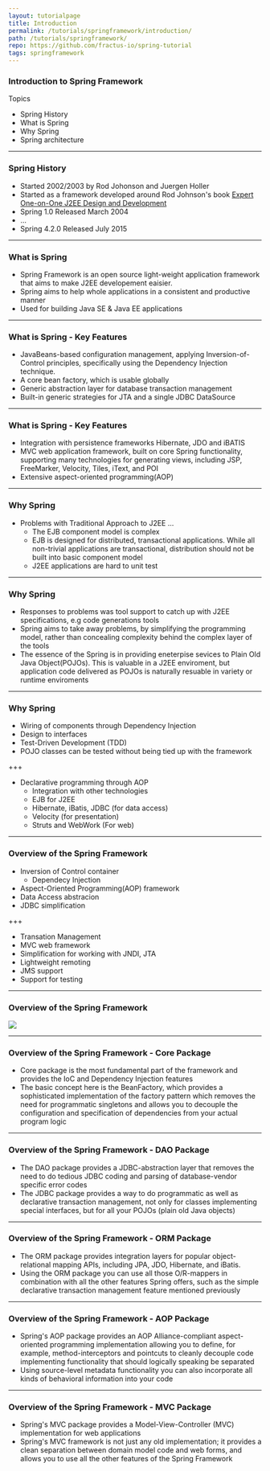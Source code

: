 ```yaml
---
layout: tutorialpage
title: Introduction
permalink: /tutorials/springframework/introduction/
path: /tutorials/springframework/
repo: https://github.com/fractus-io/spring-tutorial
tags: springframework
---
```


### Introduction to Spring Framework

Topics

* Spring History
* What is Spring
* Why Spring 
* Spring architecture

---

### Spring History

* Started 2002/2003 by Rod Johonson and Juergen Holler
* Started as a framework developed around Rod Johnson&#39;s book [Expert One-on-One J2EE Design and Development](https://www.amazon.com/Expert-One-One-Design-Development/dp/0764543857)
* Spring 1.0 Released March 2004
* ...
* Spring 4.2.0 Released July 2015


---

### What is Spring

* Spring Framework is an open source light-weight application framework that aims to make J2EE developement eaisier.
* Spring aims to help whole applications in a consistent and productive manner
* Used for building Java SE & Java EE applications


---

### What is Spring - Key Features

* JavaBeans-based configuration management, applying Inversion-of-Control principles, specifically using the Dependency Injection technique.
* A core bean factory, which is usable globally
* Generic abstraction layer for database transaction management
* Built-in generic strategies for JTA and a single JDBC DataSource


---

### What is Spring - Key Features

* Integration with persistence frameworks Hibernate, JDO and iBATIS
* MVC web application framework, built on core Spring functionality, supporting many technologies for generating views, including JSP, FreeMarker, Velocity, Tiles, iText, and POI
* Extensive aspect-oriented programming(AOP) 


---

### Why Spring

* Problems with Traditional Approach to J2EE ...
  * The EJB component model is complex
  * EJB is designed for distributed, transactional applications. While all non-trivial applications are transactional, distribution should not be built into basic component model
  * J2EE applications are hard to unit test

---

### Why Spring

* Responses to problems was tool support to catch up with J2EE specifications, e.g code generations tools
* Spring aims to take away problems, by simplifying the programming model, rather than concealing complexity behind the complex layer of the tools
* The essence of the Spring is in providing eneterpise sevices to Plain Old Java Object(POJOs). This is valuable in a J2EE enviroment, but application code delivered as POJOs is naturally resuable in variety or runtime enviroments


---

### Why Spring

* Wiring of components through Dependency Injection
* Design to interfaces
* Test-Driven Development (TDD)
* POJO classes can be tested without being tied up with the framework

+++

* Declarative programming through AOP
  * Integration with other technologies
  * EJB for J2EE
  * Hibernate, iBatis, JDBC (for data access)
  * Velocity (for presentation)
  * Struts and WebWork (For web)


---

### Overview of the Spring Framework

* Inversion of Control container
  * Dependecy Injection
* Aspect-Oriented Programming(AOP) framework
* Data Access abstracion
* JDBC simplification

+++

* Transation Management
* MVC web framework
* Simplification for working with JNDI, JTA
* Lightweight remoting
* JMS support
* Support for testing

---

### Overview of the Spring Framework

![](http://docs.spring.io/spring/docs/current/spring-framework-reference/html/images/spring-overview.png.pagespeed.ce.XVe1noRCMt.png)


---

### Overview of the Spring Framework - Core Package

* Core package is the most fundamental part of the framework and provides the IoC and Dependency Injection features
* The basic concept here is the BeanFactory, which provides a sophisticated implementation of the factory pattern which removes the need for programmatic singletons and allows you to decouple the configuration and specification of dependencies from your actual program logic


---

### Overview of the Spring Framework - DAO Package

* The DAO package provides a JDBC-abstraction layer that removes the need to do tedious JDBC coding and parsing of database-vendor specific error codes
* The JDBC package provides a way to do programmatic as well as declarative transaction management, not only for classes implementing special interfaces, but for all your POJOs (plain old Java objects)


---

### Overview of the Spring Framework - ORM Package

* The ORM package provides integration layers for popular object-relational mapping APIs, including JPA, JDO, Hibernate, and iBatis.
* Using the ORM package you can use all those O/R-mappers in combination with all the other features Spring offers, such as the simple declarative transaction management feature mentioned previously


---

### Overview of the Spring Framework - AOP Package

* Spring&#39;s AOP package provides an AOP Alliance-compliant aspect-oriented programming implementation allowing you to define, for example, method-interceptors and pointcuts to cleanly decouple code implementing functionality that should logically speaking be separated
* Using source-level metadata functionality you can also incorporate all kinds of behavioral information into your code


---

### Overview of the Spring Framework - MVC Package

* Spring&#39;s MVC package provides a Model-View-Controller (MVC) implementation for web applications
* Spring&#39;s MVC framework is not just any old implementation; it provides a clean separation between domain model code and web forms, and allows you to use all the other features of the Spring Framework
